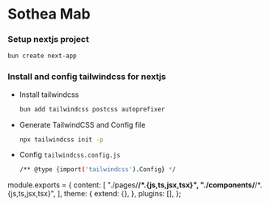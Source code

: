 # Sothea Mab
### Setup nextjs project
```sh
bun create next-app
```

### Install and config tailwindcss for nextjs
 - Install tailwindcss
   ```sh
   bun add tailwindcss postcss autoprefixer
   ```
 - Generate TailwindCSS and Config file
   ```sh
   npx tailwindcss init -p
   ```
 - Config `tailwindcss.config.js`
   ```sh
   /** @type {import('tailwindcss').Config} */
module.exports = {
   content: [
     "./pages/**/*.{js,ts,jsx,tsx}",
     "./components/**/*.{js,ts,jsx,tsx}",
   ],
   theme: {
     extend: {},
   },
     plugins: [],
   };
   ```
